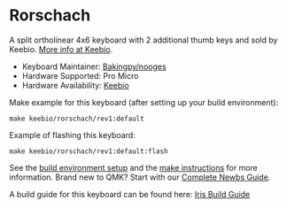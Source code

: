 # Rorschach

A split ortholinear 4x6 keyboard with 2 additional thumb keys and sold by Keebio. [More info at Keebio](https://keeb.io).

* Keyboard Maintainer: [Bakingpy/nooges](https://github.com/nooges)
* Hardware Supported: Pro Micro
* Hardware Availability: [Keebio](https://keeb.io)

Make example for this keyboard (after setting up your build environment):

    make keebio/rorschach/rev1:default

Example of flashing this keyboard:

    make keebio/rorschach/rev1:default:flash

See the [build environment setup](https://docs.qmk.fm/#/getting_started_build_tools) and the [make instructions](https://docs.qmk.fm/#/getting_started_make_guide) for more information. Brand new to QMK? Start with our [Complete Newbs Guide](https://docs.qmk.fm/#/newbs).

A build guide for this keyboard can be found here: [Iris Build Guide](https://docs.keeb.io/iris-build-guide.html)
